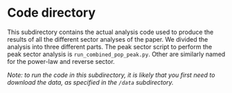 # Code directory

This subdirectory contains the actual analysis code used to produce the results of all the different sector analyses of the paper. We divided the analysis into three different parts. The peak sector script to perform the peak sector analysis is `run_combined_pop_peak.py`. Other are similarly named for the power-law and reverse sector.

*Note: to run the code in this subdirectory, it is likely that you first need to download the data,
as specified in the `/data` subdirectory.*

